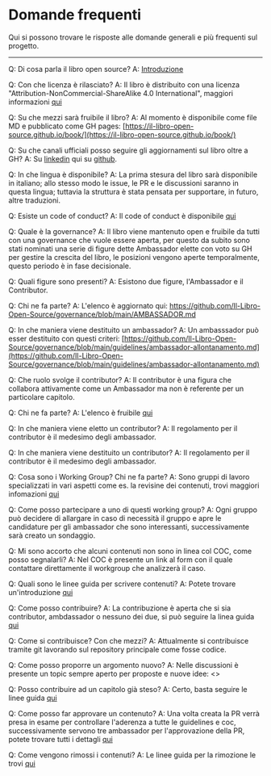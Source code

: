 # Domande frequenti

Qui si possono trovare le risposte alle domande generali e più frequenti sul progetto.

---

Q: Di cosa parla il libro open source?
A: [Introduzione](https://github.com/Il-Libro-Open-Source/book/blob/main/docs/it/introduzione.md)

Q: Con che licenza è rilasciato?
A: Il libro è distribuito con una licenza "Attribution-NonCommercial-ShareAlike 4.0 International", maggiori informazioni [qui](https://github.com/Il-Libro-Open-Source/book/blob/main/LICENSE.md)

Q: Su che mezzi sarà fruibile il libro?
A: Al momento è disponibile come file MD e pubblicato come GH pages: [https://il-libro-open-source.github.io/book/](https://il-libro-open-source.github.io/book/)

Q: Su che canali ufficiali posso seguire gli aggiornamenti sul libro oltre a GH?
A: Su [linkedin](https://www.linkedin.com/company/il-libro-open-source) qui su [github](https://github.com/Il-Libro-Open-Source).

Q: In che lingua è disponibile?
A: La prima stesura del libro sarà disponibile in italiano; allo stesso modo le issue, le PR e le discussioni saranno in questa lingua; tuttavia la struttura è stata pensata per supportare, in futuro, altre traduzioni.

Q: Esiste un code of conduct?
A: Il code of conduct è disponibile [qui](https://github.com/Il-Libro-Open-Source/book/blob/main/CODE_OF_CONDUCT.md)

Q: Quale è la governance?
A: Il libro viene mantenuto open e fruibile da tutti con una governance che vuole essere aperta, per questo da subito sono stati nominati una serie di figure dette Ambassador elette con voto su GH per gestire la crescita del libro, le posizioni vengono aperte temporalmente, questo periodo è in fase decisionale.

Q: Quali figure sono presenti?
A: Esistono due figure, l'Ambassador e il Contributor.

Q: Chi ne fa parte?
A: L'elenco è aggiornato qui: https://github.com/Il-Libro-Open-Source/governance/blob/main/AMBASSADOR.md

Q: In che maniera viene destituito un ambassador?
A: Un ambasssador può esser destituito con questi criteri: [https://github.com/Il-Libro-Open-Source/governance/blob/main/guidelines/ambassador-allontanamento.md](https://github.com/Il-Libro-Open-Source/governance/blob/main/guidelines/ambassador-allontanamento.md)

Q: Che ruolo svolge il contributor?
A: Il contributor è una figura che collabora attivamente come un Ambassador ma non è referente per un particolare capitolo.

Q: Chi ne fa parte?
A: L'elenco è fruibile [qui](https://github.com/Il-Libro-Open-Source/governance/blob/main/CONTRIBUTOR.md)

Q: In che maniera viene eletto un contributor?
A: Il regolamento per il contributor è il medesimo degli ambassador.

Q: In che maniera viene destituito un contributor?
A: Il regolamento per il contributor è il medesimo degli ambassador.

Q: Cosa sono i Working Group? Chi ne fa parte?
A: Sono gruppi di lavoro specializzati in vari aspetti come es. la revisine dei contenuti, trovi maggiori infomazioni [qui ](https://github.com/Il-Libro-Open-Source/governance/blob/main/WG.md)

Q: Come posso partecipare a uno di questi working group?
A: Ogni gruppo può decidere di allargare in caso di necessità il gruppo e apre le candidature per gli ambassador che sono interessanti, successivamente sarà creato un sondaggio.

Q: Mi sono accorto che alcuni contenuti non sono in linea col COC, come posso segnalarli?
A: Nel COC è presente un link al form con il quale contattare direttamente il workgroup che analizzerà il caso.

Q: Quali sono le linee guida per scrivere contenuti?
A: Potete trovare un'introduzione [qui](https://github.com/Il-Libro-Open-Source/book/blob/main/GUIDELINES.md)

Q: Come posso contribuire?
A: La contribuzione è aperta che si sia contributor, ambdassador o nessuno dei due, si può seguire la linea guida [qui](https://github.com/Il-Libro-Open-Source/book/blob/main/GUIDELINES-CONTENUTI.md)

Q: Come si contribuisce? Con che mezzi?
A: Attualmente si contribuisce tramite git lavorando sul repository principale come fosse codice.

Q: Come posso proporre un argomento nuovo?
A: Nelle discussioni è presente un topic sempre aperto per proposte e nuove idee: <<link>>

Q: Posso contribuire ad un capitolo già steso?
A: Certo, basta seguire le linee guida [qui](https://github.com/Il-Libro-Open-Source/book/blob/main/GUIDELINES-CONTENUTI.md)

Q: Come posso far approvare un contenuto?
A: Una volta creata la PR verrà presa in esame per controllare l'aderenza a tutte le guidelines e coc, successivamente servono tre ambassador per l'approvazione della PR, potete trovare tutti i dettagli [qui](https://github.com/Il-Libro-Open-Source/book/blob/main/GUIDELINES-CONTENUTI.md)

Q: Come vengono rimossi i contenuti?
A: Le linee guida per la rimozione le trovi [qui](https://github.com/Il-Libro-Open-Source/governance/blob/main/guidelines/rimozione-contenuti.md)
